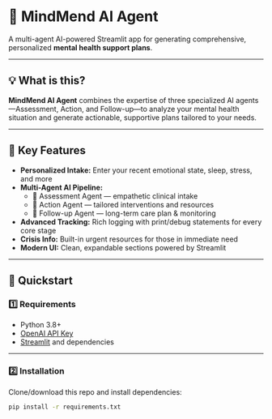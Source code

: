 # 🧠 MindMend AI Agent

A multi-agent AI-powered Streamlit app for generating comprehensive, personalized **mental health support plans**.

---

## 💡 What is this?

**MindMend AI Agent** combines the expertise of three specialized AI agents—Assessment, Action, and Follow-up—to analyze your mental health situation and generate actionable, supportive plans tailored to your needs.

---

## 🚀 Key Features

- **Personalized Intake:** Enter your recent emotional state, sleep, stress, and more
- **Multi-Agent AI Pipeline:**  
  - 🧠 Assessment Agent — empathetic clinical intake  
  - 🎯 Action Agent — tailored interventions and resources  
  - 🔄 Follow-up Agent — long-term care plan & monitoring
- **Advanced Tracking:** Rich logging with print/debug statements for every core stage
- **Crisis Info:** Built-in urgent resources for those in immediate need
- **Modern UI:** Clean, expandable sections powered by Streamlit

---

## 🏁 Quickstart

### 1️⃣ Requirements

- Python 3.8+
- [OpenAI API Key](https://platform.openai.com/account/api-keys)
- [Streamlit](https://docs.streamlit.io/) and dependencies

---

### 2️⃣ Installation

Clone/download this repo and install dependencies:

```bash
pip install -r requirements.txt

